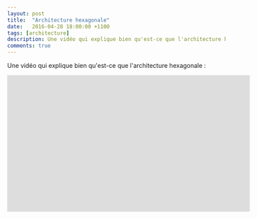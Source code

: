 ```yaml
---
layout: post
title:  "Architecture hexagonale"
date:   2016-04-28 18:00:00 +1100
tags: [architecture]
description: Une vidéo qui explique bien qu'est-ce que l'architecture hexagonale.
comments: true
---
```

Une vidéo qui explique bien qu'est-ce que l'architecture hexagonale :
<iframe width="560" height="315" src="https://www.youtube.com/embed/fgQWnglnGeU" frameborder="0" allow="autoplay; encrypted-media" allowfullscreen></iframe>